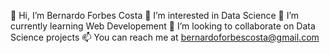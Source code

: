 👋 Hi, I’m Bernardo Forbes Costa
👀 I’m interested in Data Science
🌱 I’m currently learning Web Developement
💞️ I’m looking to collaborate on Data Science projects
📫 You can reach me at bernardoforbescosta@gmail.com
